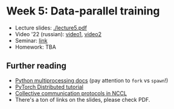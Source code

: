 # Week 5: Data-parallel training

* Lecture slides: [./lecture5.pdf](./lecture5.pdf)
* Video '22 (russian): [video1](https://disk.yandex.ru/i/79er4QA2euMdew), [video2](https://disk.yandex.ru/i/-TOM6-lZiJ1FQA)
* Seminar: [link](./seminar.ipynb)
* Homework: TBA

## Further reading
* [Python multiprocessing docs](https://docs.python.org/3/library/multiprocessing.html) (pay attention to `fork` vs `spawn`!)
* [PyTorch Distributed tutorial](https://pytorch.org/tutorials/intermediate/dist_tuto.html)
* [Collective communication protocols in NCCL](https://images.nvidia.com/events/sc15/pdfs/NCCL-Woolley.pdf)
* There's a ton of links on the slides, please check PDF.
